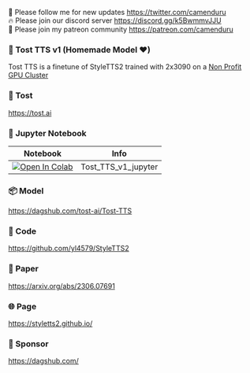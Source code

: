 🐣 Please follow me for new updates https://twitter.com/camenduru <br />
🔥 Please join our discord server https://discord.gg/k5BwmmvJJU <br />
🥳 Please join my patreon community https://patreon.com/camenduru <br />

###  🥪 Tost TTS v1 (Homemade Model ❤)
Tost TTS is a finetune of StyleTTS2 trained with 2x3090 on a [Non Profit GPU Cluster](https://github.com/camenduru/non-profit-gpu-cluster)

###  🥪 Tost
https://tost.ai

### 🍊 Jupyter Notebook
| Notebook | Info
| --- | --- |
[![Open In Colab](https://colab.research.google.com/assets/colab-badge.svg)](https://colab.research.google.com/github/camenduru/Tost-TTS/blob/main/Tost_TTS_v1_jupyter.ipynb) | Tost_TTS_v1_jupyter

### 📦 Model
https://dagshub.com/tost-ai/Tost-TTS

### 🧬 Code
https://github.com/yl4579/StyleTTS2

### 📄 Paper
https://arxiv.org/abs/2306.07691

### 🌐 Page
https://styletts2.github.io/

### 🏢 Sponsor
https://dagshub.com/
